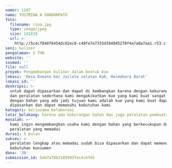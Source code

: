 ```yaml
---
nomor: 1187
nama: YUSTRINA A SONDONPATO
foto:
  filename: rina.jpg
  type: image/jpeg
  size: 141819
  url: >-
    http://5c4cf848f6454dc02ec8-c49fe7e7355d384845270f4a7a0a7aa1.r53.cf2.rackcdn.com/11e0ebc0-5d50-40ad-8202-b297189a87b5/rina.jpg
seni: kuliner
pengalaman: 5 THN
website: ''
sosmed: ''
file: null
proyek: Pengembangan kuliner dalam bentuk kue
lokasi: 'Desa Domato kec Jailolo selatan Kab, Halmahera Barat'
lokasi_id: ''
deskripsi: >-
  untuk dapat dipasarkan dan dapat di kembangkan karena dengan kekurangan bahan
  dan peralatan sederhana kami mengakibatkan kue yang kami buat sangat terbatas
  dengan bahan yang ada jadi tujuan kami adalah kue yang kami buat dapat
  dipasarkan dan dapat memenuhi kebutuhan kami 
kategori: kerjasama_kolaborasi
latar_belakang: karena ada kekurangan bahan dan juga peralatan pembuatan kue
masalah: >-
  kami ingin mengembangkan usaha kami dengan bahan yang berkecukupan dan  juga
  peralatan yang memadai
durasi: 5 bulan
sukses: >-
  peralatan lengkap atau memadai sudah bisa dipasarkan dan dapat memenuhi
  kebutuhan konsumen
dana: '30'
submission_id: 5ab7a78b21859937ecdc6f65
---
```

